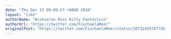 ```yaml
---
date: "Thu Dec 13 09:09:57 +0000 2018"
layout: "like"
authorName: "Wishverse Miss Kitty Fantastico"
authorUrl: "https://twitter.com/FischaelaMeer"
originalPost: "https://twitter.com/FischaelaMeer/status/1073142974773633024"
---
```

